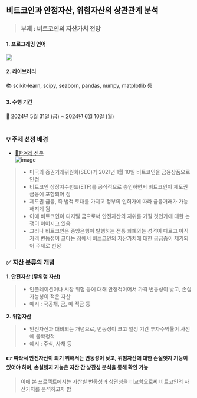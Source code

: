 ## 비트코인과 안정자산, 위험자산의 상관관계 분석
>### 부제 : 비트코인의 자산가치 전망
#### **1. 프로그래밍 언어**
<img src="https://img.shields.io/badge/Python-3776AB?style=for-the-badge&logo=Python&logoColor=white">

#### **2. 라이브러리** 
📚 scikit-learn, scipy, seaborn, pandas, numpy, matplotlib 등
#### **3. 수행 기간**
📅 2024년 5월 31일 (금) ~ 2024년 6월 10일 (월)
<br/><br/>
### 💡 주제 선정 배경
- [📰한겨레 신문](https://www.hani.co.kr/arti/international/international_general/1123909.html)<br>
![image](https://github.com/Ahram-Jeong/data-analysis-project/assets/86512230/b809424a-4525-4210-bf75-d161644e13fb)
>- 미국의 증권거래위원회(SEC)가 2021년 1월 10일 비트코인을 금융상품으로 인정
>- 비트코인 상장지수펀드(ETF)를 공식적으로 승인하면서 비트코인이 제도권 금융에 포함되어 짐
>- 제도권 금융, 즉 법적 토대를 가지고 정부의 인허가에 따라 금융거래가 가능해지게 됨
>- 이에 비트코인이 디지털 금으로써 안전자산의 지위를 가질 것인가에 대한 논쟁이 이어지고 있음
>- 그러나 비트코인은 중앙은행이 발행하는 전통 화폐와는 성격이 다르고 아직 가격 변동성이 크다는 점에서 비트코인의 자산가치에 대한 궁금증이 제기되어 주제로 선정
### ✅ 자산 분류의 개념
**1. 안전자산 (무위험 자산)**
>- 인플레이션이나 시장 위험 등에 대해 안정적이어서 가격 변동성이 낮고, 손실 가능성이 적은 자산
>- 예시 : 국공채, 금, 예·적금 등

**2. 위험자산**
>- 안전자산과 대비되는 개념으로, 변동성이 크고 일정 기간 투자수익률이 사전에 불확정적
>- 예시 : 주식, 사채 등

#### 👉 따라서 안전자산이 되기 위해서는 변동성이 낮고, 위험자산에 대한 손실헷지 기능이 있어야 하며, 손실헷지 기능은 자산 간 상관성 분석을 통해 확인 가능
> 이에 본 프로젝트에서는 자산별 변동성과 상관성을 비교함으로써 비트코인의 자산가치를 분석하고자 함